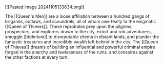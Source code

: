 ![[Pasted image 20241105133834.png]]

The [[Queen's Men]] are a loose affiliation between a hundred gangs of brigands, outlaws, and scoundrels, all of whom owe fealty to the enigmatic [[Queen of Thieves]]. These reprobates prey upon the pilgrims, prospectors, and explorers drawn to the city, extort and rob adventurers, smuggle [[delerium]] to disreputable clients in distant lands, and plunder the fantastic treasures and incredible wealth left behind in the city. The [[Queen of Thieves]] dreams of building an influential and powerful criminal empire forged in the anarchy and lawlessness of the ruins, and conspires against the other factions at every turn.